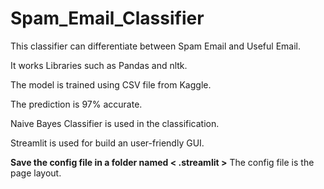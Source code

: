 # Spam_Email_Classifier
This classifier can differentiate between Spam Email and Useful Email.

It works Libraries such as Pandas and nltk.

The model is trained using CSV file from Kaggle.

The prediction is 97% accurate.

Naive Bayes Classifier is used in the classification.

Streamlit is used for build an user-friendly GUI.

**Save the config file in a folder named < .streamlit >**
 The config file is the page layout.
